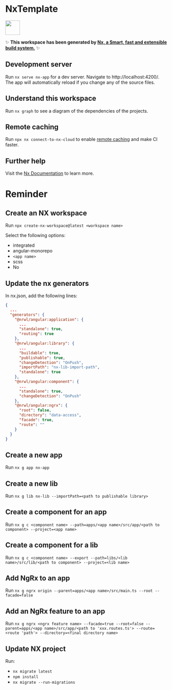 # NxTemplate

<a alt="Nx logo" href="https://nx.dev" target="_blank" rel="noreferrer"><img src="https://raw.githubusercontent.com/nrwl/nx/master/images/nx-logo.png" width="45"></a>

✨ **This workspace has been generated by [Nx, a Smart, fast and extensible build system.](https://nx.dev)** ✨

## Development server

Run `nx serve nx-app` for a dev server. Navigate to http://localhost:4200/. The app will automatically reload if you
change any of the source files.

## Understand this workspace

Run `nx graph` to see a diagram of the dependencies of the projects.

## Remote caching

Run `npx nx connect-to-nx-cloud` to enable [remote caching](https://nx.app) and make CI faster.

## Further help

Visit the [Nx Documentation](https://nx.dev) to learn more.

# Reminder

## Create an NX workspace

Run `npx create-nx-workspace@latest <workspace name>`

Select the following options:

- integrated
- angular-monorepo
- `<app name>`
- scss
- No

## Update the nx generators

In nx.json, add the following lines:

```json
{
  ...
  "generators": {
    "@nrwl/angular:application": {
      ...
      "standalone": true,
      "routing": true
    },
    "@nrwl/angular:library": {
      ...
      "buildable": true,
      "publishable": true,
      "changeDetection": "OnPush",
      "importPath": "nx-lib-import-path",
      "standalone": true
    },
    "@nrwl/angular:component": {
      ...
      "standalone": true,
      "changeDetection": "OnPush"
    },
    "@nrwl/angular:ngrx": {
      "root": false,
      "directory": "data-access",
      "facade": true,
      "route": ""
    }
  }
}
```

## Create a new app

Run `nx g app nx-app`

## Create a new lib

Run `nx g lib nx-lib --importPath=<path to publishable library>`

## Create a component for an app

Run `nx g c <component name> --path=apps/<app name>/src/app/<path to component> --project=<app name>`

## Create a component for a lib

Run `nx g c <component name> --export --path=libs/<lib name>/src/lib/<path to component> --project=<lib name>`

## Add NgRx to an app

Run `nx g ngrx origin --parent=apps/<app name>/src/main.ts --root --facade=false`

## Add an NgRx feature to an app

Run `nx g ngrx <ngrx feature name> --facade=true --root=false --parent=apps/<app name>/src/app/<path to 'xxx.routes.ts'> --route=<route 'path'> --directory=<final directory name>`

[//]: # 'Run `nx g f <path to ngrx folder from src/app>/<feature name> --group --project=<app name> --module=<path to component>/<component file>`'

## Update NX project

Run: 
 - `nx migrate latest`
 - `npm install`
 - `nx migrate --run-migrations`
